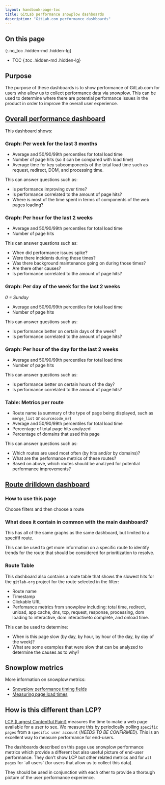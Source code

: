 ```yaml
---
layout: handbook-page-toc
title: GitLab performance snowplow dashboards
description: "GitLab.com performance dashboards"
---
```


## On this page
{:.no_toc .hidden-md .hidden-lg}

- TOC
{:toc .hidden-md .hidden-lg}

## Purpose

The purpose of these dashboards is to show performance of GitLab.com for users who allow us to collect performance data via snowplow. This
can be used to determine where there are potential performance issues in the product in order to improve the overall user experience.


## [Overall performance dashboard](https://app.periscopedata.com/app/gitlab/790506/gitlab.com-performance-per-snowplow-dashboard)

This dashboard shows:

### Graph: Per week for the last 3 months

* Average and 50/90/99th percentiles for total load time
* Number of page hits (so it can be compared with load time)
* Average time for key subcomponents of the total load time such as request, redirect, DOM, and processing time.

This can answer questions such as:
* Is performance improving over time?
* Is performance correlated to the amount of page hits?
* Where is most of the time spent in terms of components of the web pages loading?

### Graph: Per hour for the last 2 weeks

* Average and 50/90/99th percentiles for total load time
* Number of page hits

This can answer questions such as:
* When did performance issues spike?
* Were there incidents during those times? 
* Was there background maintenance going on during those times?
* Are there other causes?
* Is performance correlated to the amount of page hits?

### Graph: Per day of the week for the last 2 weeks

_0 = Sunday_

* Average and 50/90/99th percentiles for total load time
* Number of page hits

This can answer questions such as:
* Is performance better on certain days of the week?
* Is performance correlated to the amount of page hits?

### Graph: Per hour of the day for the last 2 weeks

* Average and 50/90/99th percentiles for total load time
* Number of page hits

This can answer questions such as:
* Is performance better on certain hours of the day?
* Is performance correlated to the amount of page hits?

### Table: Metrics per route

* Route name (a summary of the type of page being displayed, such as `merge_list` or `sourcecode_mr`)
* Average and 50/90/99th percentiles for total load time
* Percentage of total page hits analyzed
* Percentage of domains that used this page

This can answer questions such as:
* Which routes are used most often (by hits and/or by domains)?
* What are the performance metrics of these routes?
* Based on above, which routes should be analzyed for potential performance improvements?


## [Route drilldown dashboard](https://app.periscopedata.com/app/gitlab/815841/gitlab.com-performance-per-snowplow-per-route)

### How to use this page

Choose filters and then choose a route

### What does it contain in common with the main dashboard?

This has all of the same graphs as the same dashboard, but limited to a specifif route.

This can be used to get more information on a specific route to identify trends for the route that should be considered for prioritization to resolve.

### Route Table

This dashboard also contains a route table that shows the slowest hits for the `gitlab-org` project for the route selected in the filter:
* Route name
* Timestamp
* Clickable URL
* Perfomance metrics from snowplow including: total time, redirect, unload, app cache, dns, tcp, request, response, processing, dom loading to interactive, dom interactiveto complete, and onload time.

This can be used to determine:
* When is this page slow (by day, by hour, by hour of the day, by day of the week)?
* What are some examples that were slow that can be analyzed to determine the causes as to why?
 

## Snowplow metrics

More information on snowplow metrics:
* [Snowplow performance timing fields](https://github.com/snowplow/snowplow-web-data-model/blob/master/README.md#3114-performance-timing-fields)
* [Measuring page load times](https://discourse.snowplowanalytics.com/t/measuring-page-load-times-with-the-performance-timing-context-tutorial/100)


## How is this different than LCP?

[LCP (Largest Contentful Paint)](/handbook/engineering/development/performance-indicators/#largest-contentful-paint-lcp) measures the time to make a web page available for a user to see.  We measure this by periodically polling `specific pages` from a `specific user account` (_NEEDS TO BE CONFIRMED_).  This is an excellent way to measure performance for end-users.

The dashboards described on this page use snowplow performance metrics which provide a different but also useful picture of end-user performance.  They don't show LCP but other related metrics and for `all pages` for `all users' (for users that allow us to collect this data).

They should be used in conjunction with each other to provide a thorough picture of the user performance experience.


